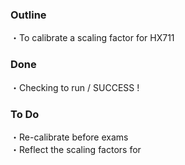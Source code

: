 ### Outline
・To calibrate a scaling factor for HX711<br>

### Done
・Checking to run / SUCCESS ! <br>

### To Do
・Re-calibrate before exams<br>
・Reflect the scaling factors for 

